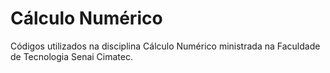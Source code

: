 # Cálculo Numérico
Códigos utilizados na disciplina Cálculo Numérico ministrada na Faculdade de Tecnologia Senai Cimatec.
